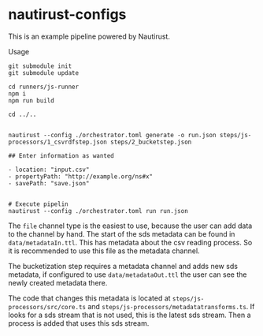 # nautirust-configs

This is an example pipeline powered by Nautirust.

Usage

```
git submodule init
git submodule update

cd runners/js-runner
npm i
npm run build

cd ../..


nautirust --config ./orchestrator.toml generate -o run.json steps/js-processors/1_csvrdfstep.json steps/2_bucketstep.json

## Enter information as wanted

- location: "input.csv"
- propertyPath: "http://example.org/ns#x"
- savePath: "save.json"


# Execute pipelin
nautirust --config ./orchestrator.toml run run.json
```

The `file` channel type is the easiest to use, because the user can add data to the channel by hand.
The start of the sds metadata can be found in `data/metadataIn.ttl`. This has metadata about the csv reading process. So it is recommended to use this file as the metadata channel.

The bucketization step requires a metadata channel and adds new sds metadata, 
if configured to use `data/metadataOut.ttl` the user can see the newly created metadata there.

The code that changes this metadata is located at `steps/js-processors/src/core.ts` and `steps/js-processors/metadatatransforms.ts`. If looks for a sds stream that is not used, this is the latest sds stream.
Then a process is added that uses this sds stream.


